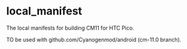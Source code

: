 local_manifest
==============

The local manifests for building CM11 for HTC Pico.

TO be used with github.com/Cyanogenmod/android (cm-11.0 branch).
